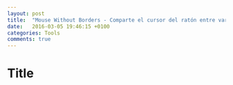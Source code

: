 ```yaml
---
layout: post
title:  "Mouse Without Borders - Comparte el cursor del ratón entre varias máquinas"
date:   2016-03-05 19:46:15 +0100
categories: Tools
comments: true
---
```


# Title
